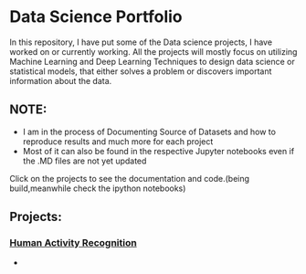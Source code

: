 # Data Science Portfolio


In this repository, I have put some of the Data science projects, I have worked on or currently working. 
All the projects will mostly focus on utilizing Machine Learning and Deep Learning Techniques to design data science or statistical models, that either solves a problem or discovers important information about the data.

## NOTE:
* I am in the process of Documenting Source of Datasets and how to reproduce results and much more for each project
* Most of it can also be found in the respective Jupyter notebooks even if the .MD files are not yet updated

Click on the projects to see the documentation and code.(being build,meanwhile check the ipython notebooks)

## Projects:

###  [Human Activity Recognition](https://github.com/srvds/Human-Activity-Recognition/blob/master/Human-Activity_Recognition.md)
* 